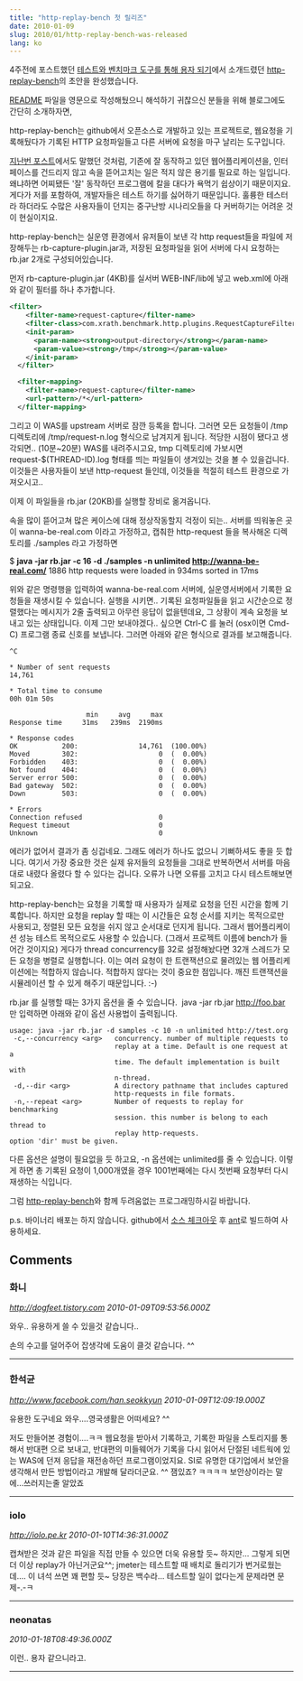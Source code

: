 ```yaml
---
title: "http-replay-bench 첫 릴리즈"
date: 2010-01-09
slug: 2010/01/http-replay-bench-was-released
lang: ko
---
```


4주전에 포스트했던 [테스트와 벤치마크 도구를 통해 용자 되기](/2009/12/be-a-brave-programmer-with-test-and-benchmark/)에서 소개드렸던 [http-replay-bench](http://github.com/rath/http-replay-bench/)의 초안을 완성했습니다.

[README](http://github.com/rath/http-replay-bench/blob/master/README) 파일을 영문으로 작성해뒀으니 해석하기 귀찮으신 분들을 위해 블로그에도 간단히 소개하자면,

http-replay-bench는 github에서 오픈소스로 개발하고 있는 프로젝트로, 웹요청을 기록해뒀다가 기록된 HTTP 요청파일들고 다른 서버에 요청을 마구 날리는 도구입니다.

[지난번 포스트](/2009/12/be-a-brave-programmer-with-test-and-benchmark/)에서도 말했던 것처럼, 기존에 잘 동작하고 있던 웹어플리케이션을, 인터페이스를 건드리지 않고 속을 뜯어고치는 일은 적지 않은 용기를 필요로 하는 일입니다. 왜냐하면 어찌됐든 '잘' 동작하던 프로그램에 칼을 대다가 욕먹기 쉽상이기 때문이지요. 게다가 저를 포함하여, 개발자들은 테스트 하기를 싫어하기 때문입니다. 훌륭한 테스터라 하더라도 수많은 사용자들이 던지는 중구난방 시나리오들을 다 커버하기는 어려운 것이 현실이지요.

http-replay-bench는 실운영 환경에서 유저들이 보낸 각 http request들을 파일에 저장해두는 rb-capture-plugin.jar과, 저장된 요청파일을 읽어 서버에 다시 요청하는 rb.jar 2개로 구성되어있습니다.

먼저 rb-capture-plugin.jar (4KB)를 실서버 WEB-INF/lib에 넣고 web.xml에 아래와 같이 필터를 하나 추가합니다.


```xml
<filter>
    <filter-name>request-capture</filter-name>
    <filter-class>com.xrath.benchmark.http.plugins.RequestCaptureFilter</filter-class>
    <init-param>
      <param-name><strong>output-directory</strong></param-name>
      <param-value><strong>/tmp</strong></param-value>
    </init-param>
  </filter>

  <filter-mapping>
    <filter-name>request-capture</filter-name>
    <url-pattern>/*</url-pattern>
  </filter-mapping>
```


그리고 이 WAS를 upstream 서버로 잠깐 등록을 합니다. 그러면 모든 요청들이 /tmp 디렉토리에 /tmp/request-n.log 형식으로 남겨지게 됩니다. 적당한 시점이 됐다고 생각되면.. (10분~20분) WAS를 내려주시고요, tmp 디렉토리에 가보시면 request-$(THREAD-ID).log 형태를 띄는 파일들이 생겨있는 것을 볼 수 있을겁니다. 이것들은 사용자들이 보낸 http-request 들인데, 이것들을 적절히 테스트 환경으로 가져오시고..

이제 이 파일들을 rb.jar (20KB)를 실행할 장비로 옮겨옵니다.

속을 많이 뜯어고쳐 많은 케이스에 대해 정상작동할지 걱정이 되는.. 서버를 띄워놓은 곳이 wanna-be-real.com 이라고 가정하고, 캡춰한 http-request 들을 복사해온 디렉토리를 ./samples 라고 가정하면

$ **java -jar rb.jar -c 16 -d ./samples -n unlimited http://wanna-be-real.com/**
1886 http requests were loaded in 934ms
sorted in 17ms

위와 같은 명령행을 입력하여 wanna-be-real.com 서버에, 실운영서버에서 기록한 요청들을 재생시킬 수 있습니다. 실행을 시키면.. 기록된 요청파일들을 읽고 시간순으로 정렬했다는 메시지가 2줄 출력되고 아무런 응답이 없을텐데요, 그 상황이 계속 요청을 보내고 있는 상태입니다. 이제 그만 보내야겠다.. 싶으면 Ctrl-C 를 눌러 (osx이면 Cmd-C) 프로그램 종료 신호를 보냅니다. 그러면 아래와 같은 형식으로 결과를 보고해줍니다.


```
^C

* Number of sent requests
14,761

* Total time to consume
00h 01m 50s

                   min     avg     max
Response time     31ms   239ms  2190ms

* Response codes
OK           200:               14,761  (100.00%)
Moved        302:                    0  (  0.00%)
Forbidden    403:                    0  (  0.00%)
Not found    404:                    0  (  0.00%)
Server error 500:                    0  (  0.00%)
Bad gateway  502:                    0  (  0.00%)
Down         503:                    0  (  0.00%)

* Errors
Connection refused                   0
Request timeout                      0
Unknown                              0
```


에러가 없어서 결과가 좀 싱겁네요. 그래도 에러가 하나도 없으니 기뻐하셔도 좋을 듯 합니다. 여기서 가장 중요한 것은 실제 유저들의 요청들을 그대로 반복하면서 서버를 마음대로 내렸다 올렸다 할 수 있다는 겁니다. 오류가 나면 오류를 고치고 다시 테스트해보면 되고요.

http-replay-bench는 요청을 기록할 때 사용자가 실제로 요청을 던진 시간을 함께 기록합니다. 하지만 요청을 replay 할 때는 이 시간들은 요청 순서를 지키는 목적으로만 사용되고, 정렬된 모든 요청을 쉬지 않고 순서대로 던지게 됩니다. 그래서 웹어플리케이션 성능 테스트 목적으로도 사용할 수 있습니다. (그래서 프로젝트 이름에 bench가 들어간 것이지요) 게다가 thread concurrency를 32로 설정해놨다면 32개 스레드가 모든 요청을 병렬로 실행합니다. 이는 여러 요청이 한 트랜잭션으로 물려있는 웹 어플리케이션에는 적합하지 않습니다. 적합하지 않다는 것이 중요한 점입니다. 깨진 트랜잭션을 시뮬레이션 할 수 있게 해주기 때문입니다. :-)

rb.jar 를 실행할 때는 3가지 옵션을 줄 수 있습니다.  java -jar rb.jar http://foo.bar 만 입력하면 아래와 같이 옵션 사용법이 출력됩니다.

 
```
usage: java -jar rb.jar -d samples -c 10 -n unlimited http://test.org
 -c,--concurrency <arg>   concurrency. number of multiple requests to
                          replay at a time. Default is one request at a
                          time. The default implementation is built with
                          n-thread.
 -d,--dir <arg>           A directory pathname that includes captured
                          http-requests in file formats.
 -n,--repeat <arg>        Number of requests to replay for benchmarking
                          session. this number is belong to each thread to
                          replay http-requests.
option 'dir' must be given.
```

다른 옵션은 설명이 필요없을 듯 하고요, -n 옵션에는 unlimited를 줄 수 있습니다. 이렇게 하면 총 기록된 요청이 1,000개였을 경우 1001번째에는 다시 첫번째 요청부터 다시 재생하는 식입니다.

그럼 [http-replay-bench](http://github.com/rath/http-replay-bench/)와 함께 두려움없는 프로그래밍하시길 바랍니다.

p.s. 바이너리 배포는 하지 않습니다. github에서 [소스 체크아웃](http://github.com/rath/http-replay-bench/zipball/master) 후 [ant](http://ant.apache.org/)로 빌드하여 사용하세요.

## Comments

### 화니
*http://dogfeet.tistory.com*
*2010-01-09T09:53:56.000Z*

와우.. 유용하게 쓸 수 있을것 같습니다..

손의 수고를 덜어주어 잡생각에 도움이 클것 같습니다. ^^

---

### 한석균
*http://www.facebook.com/han.seokkyun*
*2010-01-09T12:09:19.000Z*

유용한 도구네요 와우....영국생활은 어떠세요? ^^

저도 만들어본 경험이....ㅋㅋ
웹요청을 받아서 기록하고, 기록한 파일을 스토리지를 통해서 반대편 으로 보내고, 
반대편의 미들웨어가 기록을 다시
읽어서 단절된 네트웍에 있는 WAS에 던져 응답을 재전송하던 프로그램이었지요.
SI로 유명한 대기업에서 보안을 생각해서 만든 방법이라고 개발해 달라더군요. ^^
잼있죠? ㅋㅋㅋㅋ 보안상이라는 말에...쓰러지는줄 알았죠

---

### iolo
*http://iolo.pe.kr*
*2010-01-10T14:36:31.000Z*

캡쳐받은 것과 같은 파일을 직접 만들 수 있으면 더욱 유용할 듯~ 하지만...
그렇게 되면 더 이상 replay가 아닌거군요^^;
jmeter는 테스트할 때 배치로 돌리기가 번거로웠는데.... 이 녀석 쓰면 꽤 편할 듯~
당장은 백수라... 테스트할 일이 없다는게 문제라면 문제-.-ㅋ

---

### neonatas
*2010-01-18T08:49:36.000Z*

이런.. 용자 같으니라고.

---

